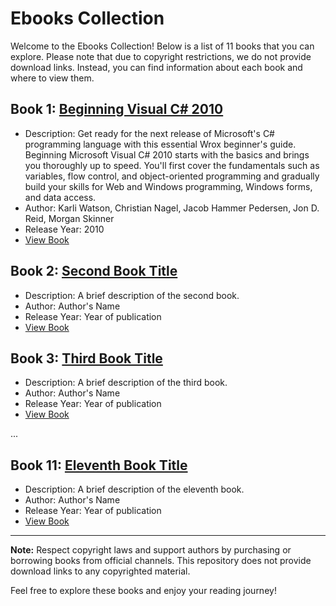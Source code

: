 # Ebooks Collection

Welcome to the Ebooks Collection! Below is a list of 11 books that you can explore. Please note that due to copyright restrictions, we do not provide download links. Instead, you can find information about each book and where to view them.

## Book 1: [Beginning Visual C# 2010](#)
   - Description: Get ready for the next release of Microsoft's C# programming language with this essential Wrox beginner's guide. Beginning Microsoft Visual C# 2010 starts with the basics and brings you thoroughly up to speed. You'll first cover the fundamentals such as variables, flow control, and object-oriented programming and gradually build your skills for Web and Windows programming, Windows forms, and data access.
   - Author: Karli Watson, Christian Nagel, Jacob Hammer Pedersen, Jon D. Reid, Morgan Skinner
   - Release Year: 2010
   - [View Book](https://app.box.com/s/1ytzs59lu75ukr1ca9f3oylzbur2rypq)

## Book 2: [Second Book Title](#)
   - Description: A brief description of the second book.
   - Author: Author's Name
   - Release Year: Year of publication
   - [View Book](#)

## Book 3: [Third Book Title](#)
   - Description: A brief description of the third book.
   - Author: Author's Name
   - Release Year: Year of publication
   - [View Book](#)

...

## Book 11: [Eleventh Book Title](#)
   - Description: A brief description of the eleventh book.
   - Author: Author's Name
   - Release Year: Year of publication
   - [View Book](#)

---

**Note:** Respect copyright laws and support authors by purchasing or borrowing books from official channels. This repository does not provide download links to any copyrighted material.

Feel free to explore these books and enjoy your reading journey!
